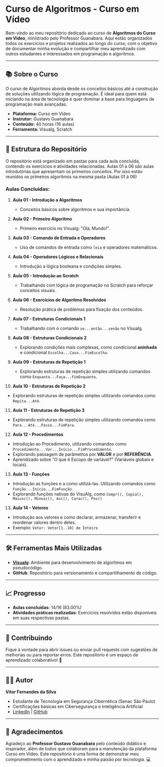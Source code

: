 # Curso de Algoritmos - Curso em Vídeo

Bem-vindo ao meu repositório dedicado ao curso de **Algoritmos do Curso em Vídeo**, ministrado pelo Professor Guanabara. Aqui estão organizados todos os exercícios e projetos realizados ao longo do curso, com o objetivo de documentar minha evolução e compartilhar meu aprendizado com outros estudantes e interessados em programação e algoritmos.

---

## 📚 **Sobre o Curso**
O curso de Algoritmos aborda desde os conceitos básicos até a construção de soluções utilizando lógica de programação. É ideal para quem está iniciando na área de tecnologia e quer dominar a base para linguagens de programação mais avançadas. 

- **Plataforma:** Curso em Vídeo
- **Instrutor:** Gustavo Guanabara
- **Conteúdo:** 40 horas (16 aulas)
- **Ferramenta:** Visualg, Scratch

---

## 📂 **Estrutura do Repositório**
O repositório está organizado em pastas para cada aula concluída, contendo os exercícios e atividades relacionadas.
Aulas 01 a 06 são aulas introdutórias que apresentam os primeiros conceitos. Por isso estão reunídos os primeiros algorítmos na mesma pasta (Aulas 01 à 06) 

### **Aulas Concluídas:**

1. **Aula 01 - Introdução a Algoritmos**  
   - Conceitos básicos sobre algoritmos e sua importância.

2. **Aula 02 - Primeiro Algoritmo**  
   - Primeiro exercício no Visualg: "Olá, Mundo!".

3. **Aula 03 - Comando de Entrada e Operadores**  
   - Uso de comandos de entrada como `leia` e operadores matemáticos.

4. **Aula 04 - Operadores Lógicos e Relacionais**  
   - Introdução a lógica booleana e condições simples.

5. **Aula 05 - Introdução ao Scratch**  
   - Trabalhando com lógica de programação no Scratch para reforçar conceitos visuais.

6. **Aula 06 - Exercícios de Algoritmo Resolvidos**  
   - Resolução prática de problemas para fixação dos conteúdos.

7. **Aula 07 - Estruturas Condicionais 1**  
   - Trabalhando com o comando `se...então...senão` no Visualg.

8. **Aula 08 - Estruturas Condicionais 2**  
   - Explorando condições mais complexas, como condicional **aninhada** e condicional `Escolha...Caso...FimEscolha`.
     
9. **Aula 09 - Estruturas de Repetição 1**  
   - Explorando estruturas de repetição simples utilizando comandos como `Enquanto...Faça...FimEnquanto`.
     
10. **Aula 10 - Estruturas de Repetição 2**  
   - Explorando estruturas de repetição simples utilizando comandos como `Repita...Até`. 

11. **Aula 11 - Estruturas de Repetição 3**  
   - Explorando estruturas de repetição simples utilizando comandos como `Para...Até...Passo...FimPara`.
     
12. **Aula 12 - Procedimentos**  
   - Introdução ao Procedimento, utilizando comandos como `Procedimento...Var...Início...FimProcedimento`. 
   - Explorando passagem de parâmetros por **VALOR** e por **REFERÊNCIA**.
   - Aprendizado sobre "O que é Escopo de variável?" (Variáveis globais e locais).

13. **Aula 13 - Funções**  
   - Introdução as funções e a como utilizá-las. Utilizando comandos como `Função...Inicio...FimFunção`.
   - Explorando funções nativas do VisuAlg, como `Compr(), Copia(), Maiusc(), Minusc(), Asc(), Carac(), Pos()`
     
13. **Aula 14 - Vetores**  
   - Introdução aos vetores e como declarar, armazenar, transferir e reordenar valores dentro deles.
   - Exemplo: `Vetor: Vetor[1..10] de Inteiro`

---

## 🛠️ **Ferramentas Mais Utilizadas**
- **[Visualg](https://sourceforge.net/projects/visualg30/)**: Ambiente para desenvolvimento de algoritmos em pseudocódigo.
- **GitHub**: Repositório para versionamento e compartilhamento de código.

---

## 📈 **Progresso**
- **Aulas concluídas:** 14/16 (83.00%)
- **Atividades práticas realizadas:** Exercícios resolvidos estão disponíveis em suas respectivas pastas.

---

## 🤝 **Contribuindo**
Fique à vontade para abrir issues ou enviar pull requests com sugestões de melhorias ou para reportar erros. 
Este repositório é um espaço de aprendizado colaborativo! 🚀

---

## 🧑‍💻 **Autor**
**Vitor Fernandes da Silva**  
- Estudante de Tecnologia em Segurança Cibernética (Senac São Paulo)
- Certificações básicas em Cibersegurança e Inteligência Artificial
- [LinkedIn](https://www.linkedin.com/in/vifernandescybersec/) | [GitHub](https://github.com/Vifernandestech)

---

## 🌟 **Agradecimentos**
Agradeço ao **Professor Gustavo Guanabara** pelo conteúdo didático e inspirador, além de todos que colaboram para a manutenção da plataforma Curso em Vídeo. Este repositório é uma forma de demonstrar meu comprometimento com o aprendizado e minha paixão por tecnologia. 💻
